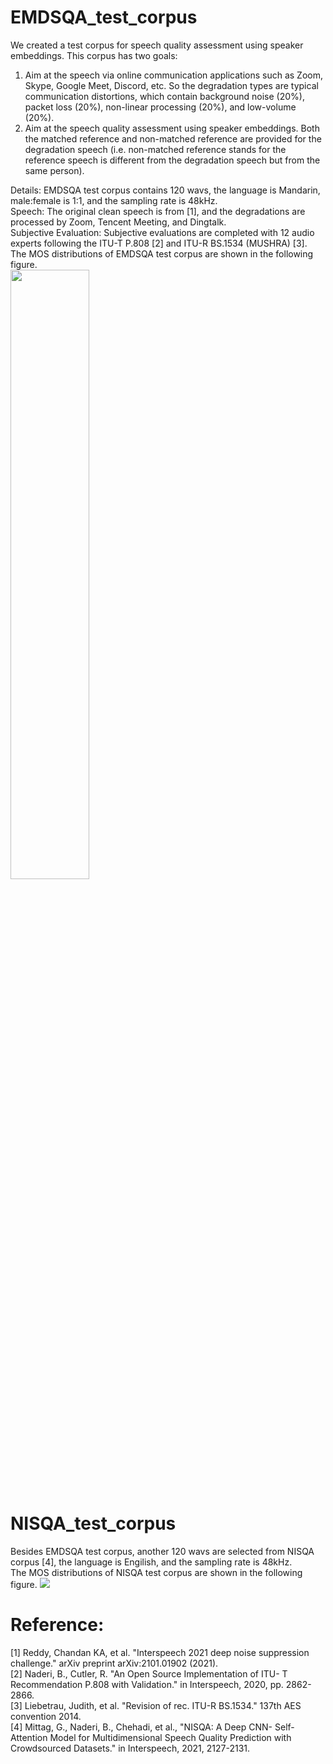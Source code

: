 # EMDSQA_test_corpus
We created a test corpus for speech quality assessment using speaker embeddings. This corpus has two goals:
1. Aim at the speech via online communication applications such as Zoom, Skype, Google Meet, Discord, etc. So the degradation types are typical communication distortions, which contain background noise (20%), packet loss (20%), non-linear processing (20%), and low-volume (20%).
2. Aim at the speech quality assessment using speaker embeddings. Both the matched reference and non-matched reference are provided for the degradation speech (i.e. non-matched reference stands for the reference speech is different from the degradation speech but from the same person).

Details: EMDSQA test corpus contains 120 wavs, the language is Mandarin, male:female is 1:1, and the sampling rate is 48kHz.<br />
Speech: The original clean speech is from [1], and the degradations are processed by Zoom, Tencent Meeting, and Dingtalk.<br />
Subjective Evaluation: Subjective evaluations are completed with 12 audio experts following the ITU-T P.808 [2] and ITU-R BS.1534 (MUSHRA) [3].<br />
The MOS distributions of EMDSQA test corpus are shown in the following figure.<br />
<img src="[https://i.imgur.com/ZWnhY9T.png](https://github.com/SherlockHao/EMDSQA_test_corpus/blob/main/MOS_EMDSQA.png)" width=50% height=50%>

# NISQA_test_corpus
Besides EMDSQA test corpus, another 120 wavs are selected from NISQA corpus [4], the language is Engilish, and the sampling rate is 48kHz.<br />
The MOS distributions of NISQA test corpus are shown in the following figure.
![](https://github.com/SherlockHao/EMDSQA_test_corpus/blob/main/MOS_NISQA.png|width=100)

# Reference:
[1] Reddy, Chandan KA, et al. "Interspeech 2021 deep noise suppression challenge." arXiv preprint arXiv:2101.01902 (2021).<br />
[2] Naderi, B., Cutler, R. "An Open Source Implementation of ITU- T Recommendation P.808 with Validation." in Interspeech, 2020, pp. 2862-2866.<br />
[3] Liebetrau, Judith, et al. "Revision of rec. ITU-R BS.1534." 137th AES convention 2014.<br />
[4] Mittag, G., Naderi, B., Chehadi, et al., "NISQA: A Deep CNN- Self-Attention Model for Multidimensional Speech Quality Prediction with Crowdsourced Datasets." in Interspeech, 2021, 2127-2131.



